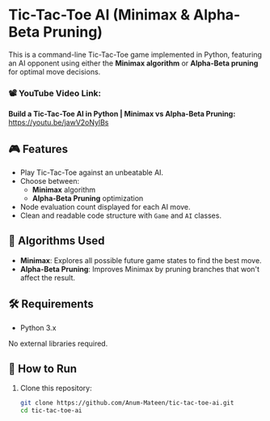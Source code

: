 # Tic-Tac-Toe AI (Minimax & Alpha-Beta Pruning)

This is a command-line Tic-Tac-Toe game implemented in Python, featuring an AI opponent using either the **Minimax algorithm** or **Alpha-Beta pruning** for optimal move decisions.

### 📽️ YouTube Video Link: 
**Build a Tic-Tac-Toe AI in Python | Minimax vs Alpha-Beta Pruning:** https://youtu.be/jawV2oNylBs

## 🎮 Features

- Play Tic-Tac-Toe against an unbeatable AI.
- Choose between:
  - **Minimax** algorithm
  - **Alpha-Beta Pruning** optimization
- Node evaluation count displayed for each AI move.
- Clean and readable code structure with `Game` and `AI` classes.

## 🧠 Algorithms Used

- **Minimax**: Explores all possible future game states to find the best move.
- **Alpha-Beta Pruning**: Improves Minimax by pruning branches that won't affect the result.

## 🛠️ Requirements

- Python 3.x

No external libraries required.

## 🚀 How to Run

1. Clone this repository:

   ```bash
   git clone https://github.com/Anum-Mateen/tic-tac-toe-ai.git
   cd tic-tac-toe-ai
